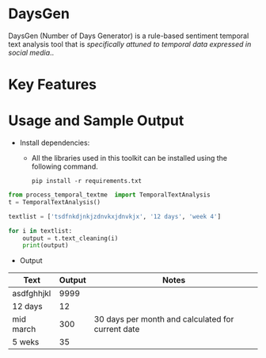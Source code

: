 # DaysGen

DaysGen (Number of Days Generator) is a rule-based sentiment temporal text analysis tool that is *specifically attuned to temporal data expressed in social media*.. 

# Key Features


# Usage and Sample Output

- Install dependencies:
    - All the libraries used in this toolkit can be installed using the following command. 

        ```
        pip install -r requirements.txt
        ```


```python
from process_temporal_textme  import TemporalTextAnalysis
t = TemporalTextAnalysis()

textlist = ['tsdfnkdjnkjzdnvkxjdnvkjx', '12 days', 'week 4']

for i in textlist:
    output = t.text_cleaning(i)
    print(output)
```

- Output

| Text |Output| Notes|
|------|---|---------|
|asdfghhjkl|9999||
|12 days |12||
|mid march|	300 | 30 days per month and calculated for current date|
|5 weks|	35 | |




